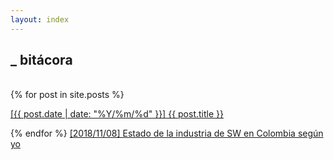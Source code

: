 ```yaml
---
layout: index
---
```


## _ bitácora
<br/>
{% for post in site.posts %}
<p>
    <a href="{{ baseurl }}{{ post.url }}">[{{ post.date | date: "%Y/%m/%d" }}] {{ post.title }}</a>
</p>
{% endfor %}
<a href="https://telegra.ph/Estado-de-la-industria-de-SW-en-Colombia-seg%C3%BAn-yo-11-08">[2018/11/08] Estado de la industria de SW en Colombia según yo</a>

